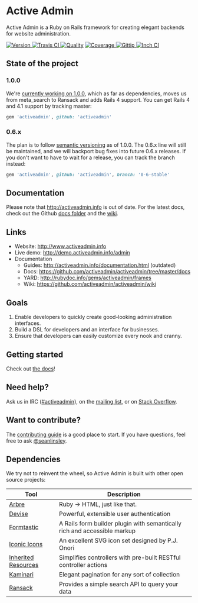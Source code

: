# Active Admin

Active Admin is a Ruby on Rails framework for creating elegant backends for website administration.

[![Version  ](http://img.shields.io/gem/v/activeadmin.svg)                         ](https://rubygems.org/gems/activeadmin)
[![Travis CI](http://img.shields.io/travis/activeadmin/activeadmin/master.svg)     ](https://travis-ci.org/activeadmin/activeadmin)
[![Quality  ](http://img.shields.io/codeclimate/github/activeadmin/activeadmin.svg)](https://codeclimate.com/github/activeadmin/activeadmin)
[![Coverage ](http://img.shields.io/coveralls/activeadmin/activeadmin.svg)         ](https://coveralls.io/r/activeadmin/activeadmin)
[![Gittip   ](http://img.shields.io/gittip/activeadmin.svg)                        ](https://gittip.com/activeadmin)
[![Inch CI  ](http://inch-ci.org/github/activeadmin/activeadmin.svg?branch=master) ](http://inch-ci.org/github/activeadmin/activeadmin)

## State of the project

### 1.0.0

We're [currently working on 1.0.0](https://github.com/activeadmin/activeadmin/issues?milestone=18),
which as far as dependencies, moves us from meta_search to Ransack and adds Rails 4 support.
You can get Rails 4 and 4.1 support by tracking master:

```ruby
gem 'activeadmin', github: 'activeadmin'
```

### 0.6.x

The plan is to follow [semantic versioning](http://semver.org/) as of 1.0.0. The 0.6.x line will
still be maintained, and we will backport bug fixes into future 0.6.x releases. If you don't want
to have to wait for a release, you can track the branch instead:

```ruby
gem 'activeadmin', github: 'activeadmin', branch: '0-6-stable'
```

## Documentation

Please note that <http://activeadmin.info> is out of date. For the latest docs, check out the
Github [docs folder](https://github.com/activeadmin/activeadmin/tree/master/docs) and the [wiki](https://github.com/activeadmin/activeadmin/wiki).

## Links

* Website: <http://www.activeadmin.info>
* Live demo: <http://demo.activeadmin.info/admin>
* Documentation
  * Guides: <http://activeadmin.info/documentation.html> (outdated)
  * Docs: <https://github.com/activeadmin/activeadmin/tree/master/docs>
  * YARD: <http://rubydoc.info/gems/activeadmin/frames>
  * Wiki: <https://github.com/activeadmin/activeadmin/wiki>

## Goals

1. Enable developers to quickly create good-looking administration interfaces.
2. Build a DSL for developers and an interface for businesses.
3. Ensure that developers can easily customize every nook and cranny.

## Getting started

Check out [the docs](https://github.com/activeadmin/activeadmin/blob/master/docs/0-installation.md)!

## Need help?

Ask us in IRC ([#activeadmin](https://webchat.freenode.net/?channels=activeadmin)), on the
[mailing list](http://groups.google.com/group/activeadmin), or on
[Stack Overflow](http://stackoverflow.com/questions/tagged/activeadmin).

## Want to contribute?

The [contributing guide](https://github.com/activeadmin/activeadmin/blob/master/CONTRIBUTING.md)
is a good place to start. If you have questions, feel free to ask
[@seanlinsley](https://twitter.com/seanlinsley).

## Dependencies

We try not to reinvent the wheel, so Active Admin is built with other open source projects:

Tool                  | Description
--------------------- | -----------
[Arbre]               | Ruby -> HTML, just like that.
[Devise]              | Powerful, extensible user authentication
[Formtastic]          | A Rails form builder plugin with semantically rich and accessible markup
[Iconic Icons]        | An excellent SVG icon set designed by P.J. Onori
[Inherited Resources] | Simplifies controllers with pre-built RESTful controller actions
[Kaminari]            | Elegant pagination for any sort of collection
[Ransack]             | Provides a simple search API to query your data

[Arbre]: https://github.com/activeadmin/arbre
[Devise]: https://github.com/plataformatec/devise
[Formtastic]: https://github.com/justinfrench/formtastic
[Iconic Icons]: http://somerandomdude.com/projects/iconic
[Inherited Resources]: https://github.com/josevalim/inherited_resources
[Kaminari]: https://github.com/amatsuda/kaminari
[Ransack]: https://github.com/activerecord-hackery/ransack
